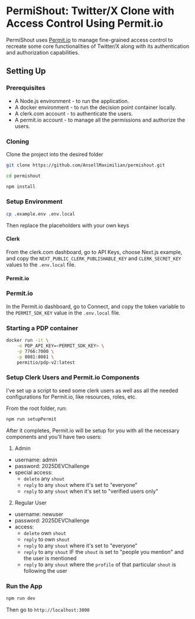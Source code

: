 # PermiShout: Twitter/X Clone with Access Control Using Permit.io

PermiShout uses [Permit.io](https://www.permit.io/) to manage fine-grained access control to recreate some core functionalities of Twitter/X along with its authentication and authorization capabilities.

## Setting Up

### Prerequisites
- A Node.js environment - to run the application.
- A docker environment - to run the decision point container locally.
- A clerk.com account - to authenticate the users.
- A permit.io account - to manage all the permissions and authorize the users.

### Cloning

Clone the project into the desired folder
```bash
git clone https://github.com/AnsellMaximilian/permishout.git

cd permishout

npm install
```

### Setup Environment
```bash
cp .example.env .env.local
```
Then replace the placeholders with your own keys

#### Clerk
From the clerk.com dashboard, go to API Keys, choose Next.js example, and copy the `NEXT_PUBLIC_CLERK_PUBLISHABLE_KEY` and `CLERK_SECRET_KEY` values to the `.env.local` file.
#### Permit.io


### Permit.io
In the Permit.io dashboard, go to Connect, and copy the token variable to the `PERMIT_SDK_KEY` value in the `.env.local` file.

### Starting a PDP container
```bash
docker run -it \
    -e PDP_API_KEY=<PERMIT_SDK_KEY> \
    -p 7766:7000 \
    -p 8081:8081 \
    permitio/pdp-v2:latest
```

### Setup Clerk Users and Permit.io Components

I've set up a script to seed some clerk users as well ass all the needed configurations for Permit.io, like resources, roles, etc.

From the root folder, run:
```bash
npm run setupPermit
```

After it completes, Permit.io will be setup for you with all the necessary components and you'll have two users:
1. Admin
  - username: admin
  - password: 2025DEVChallenge
  - special access:
    - `delete` any `shout`
    - `reply` to any `shout` where it's set to "everyone"
    - `reply` to any `shout` when it's set to "verified users only"
2. Regular User
  - username: newuser
  - password: 2025DEVChallenge
  - access:
    - `delete` own `shout`
    - `reply` to own `shout`
    - `reply` to any `shout` where it's set to "everyone"
    - `reply` to any `shout` IF the `shout` is set to "people you mention" and the user is mentioned
    - `reply` to any `shout` where the `profile` of that particular `shout` is following the user

### Run the App

```bash
npm run dev
```

Then go to `http://localhost:3000`

